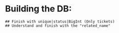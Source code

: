 # Building the DB:
    ## Finish with unique|status|BigInt (Only tickets)
    ## Understand and finish with the "related_name"